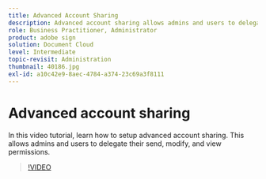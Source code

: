 ```yaml
---
title: Advanced Account Sharing
description: Advanced account sharing allows admins and users to delegate their send, modify, and view permissions
role: Business Practitioner, Administrator
product: adobe sign
solution: Document Cloud
level: Intermediate
topic-revisit: Administration
thumbnail: 40186.jpg
exl-id: a10c42e9-8aec-4784-a374-23c69a3f8111
---
```

# Advanced account sharing

In this video tutorial, learn how to setup advanced account sharing. This allows admins and users to delegate their send, modify, and view permissions.

>[!VIDEO](https://video.tv.adobe.com/v/40186?hidetitle=true)
